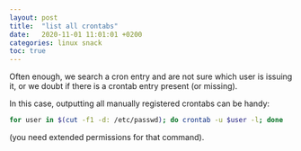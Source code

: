 ```yaml
---
layout: post
title:  "list all crontabs"
date:   2020-11-01 11:01:01 +0200
categories: linux snack
toc: true
---
```


Often enough, we search a cron entry and are not sure which user is issuing it,
or we doubt if there is a crontab entry present (or missing).

In this case, outputting all manually registered crontabs can be handy:

```bash
for user in $(cut -f1 -d: /etc/passwd); do crontab -u $user -l; done
```

(you need extended permissions for that command).
